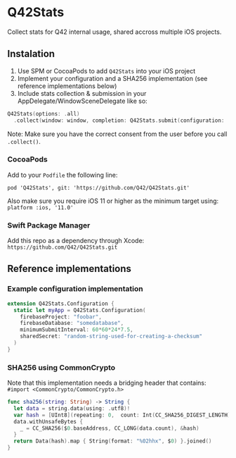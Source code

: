 Q42Stats
=======

Collect stats for Q42 internal usage, shared accross multiple iOS projects.

## Instalation

1. Use SPM or CocoaPods to add  `Q42Stats` into your iOS project
2. Implement your configuration and a SHA256 implementation (see reference implementations below)
3. Include stats collection & submission in your AppDelegate/WindowSceneDelegate like so:

```swift
Q42Stats(options: .all)
  .collect(window: window, completion: Q42Stats.submit(configuration: .myApp, sha256: sha256))
```

Note: Make sure you have the correct consent from the user before you call `.collect()`.

### CocoaPods

Add to your `Podfile` the following line:

`pod 'Q42Stats', git: 'https://github.com/Q42/Q42Stats.git'`

Also make sure you require iOS 11 or higher as the minimum target using: `platform :ios, '11.0'`

### Swift Package Manager

Add this repo as a dependency through Xcode: `https://github.com/Q42/Q42Stats.git`

## Reference implementations

### Example configuration implementation

```swift
extension Q42Stats.Configuration {
  static let myApp = Q42Stats.Configuration(
    firebaseProject: "foobar",
    firebaseDatabase: "somedatabase",
    minimumSubmitInterval: 60*60*24*7.5,
    sharedSecret: "random-string-used-for-creating-a-checksum"
  )
}
```

### SHA256 using CommonCrypto

Note that this implementation needs a bridging header that contains: `#import <CommonCrypto/CommonCrypto.h>`

```swift
func sha256(string: String) -> String {
  let data = string.data(using: .utf8)!
  var hash = [UInt8](repeating: 0,  count: Int(CC_SHA256_DIGEST_LENGTH))
  data.withUnsafeBytes {
    _ = CC_SHA256($0.baseAddress, CC_LONG(data.count), &hash)
  }
  return Data(hash).map { String(format: "%02hhx", $0) }.joined()
}
```
